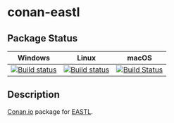 # conan-eastl

## Package Status

| Windows | Linux | macOS |
|:-------:|:-----:|:-----:|
|[![Build status](https://ci.appveyor.com/api/projects/status/afpxf7hpmaq7c4gb/branch/testing%2F3.16.05?svg=true)](https://ci.appveyor.com/project/SpaceIm/conan-eastl)|[![Build status](https://github.com/SpaceIm/conan-eastl/workflows/.github/workflows/conan.yml/badge.svg?branch=testing%2F3.16.05)](https://github.com/SpaceIm/conan-eastl/actions?query=branch%3Atesting%2F3.16.05)|[![Build Status](https://travis-ci.com/SpaceIm/conan-eastl.svg?branch=testing%2F3.16.05)](https://travis-ci.com/SpaceIm/conan-eastl)|

## Description

[Conan.io](https://conan.io) package for [EASTL](https://github.com/electronicarts/EASTL).
